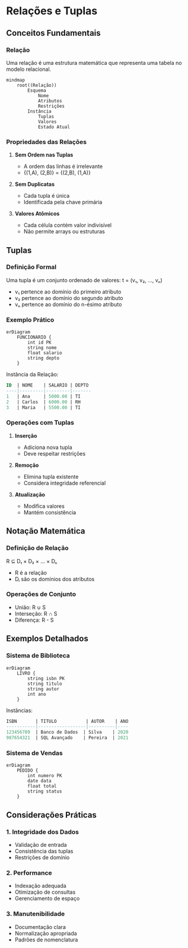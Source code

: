 # Relações e Tuplas

## Conceitos Fundamentais

### Relação
Uma relação é uma estrutura matemática que representa uma tabela no modelo relacional.

```mermaid
mindmap
    root((Relação))
        Esquema
            Nome
            Atributos
            Restrições
        Instância
            Tuplas
            Valores
            Estado Atual
```

### Propriedades das Relações

1. **Sem Ordem nas Tuplas**
   - A ordem das linhas é irrelevante
   - {(1,A), (2,B)} = {(2,B), (1,A)}

2. **Sem Duplicatas**
   - Cada tupla é única
   - Identificada pela chave primária

3. **Valores Atômicos**
   - Cada célula contém valor indivisível
   - Não permite arrays ou estruturas

## Tuplas

### Definição Formal
Uma tupla é um conjunto ordenado de valores: t = (v₁, v₂, ..., vₙ)
- v₁ pertence ao domínio do primeiro atributo
- v₂ pertence ao domínio do segundo atributo
- vₙ pertence ao domínio do n-ésimo atributo

### Exemplo Prático

```mermaid
erDiagram
    FUNCIONARIO {
        int id PK
        string nome
        float salario
        string depto
    }
```

Instância da Relação:
```sql
ID  | NOME    | SALARIO | DEPTO
----|---------|---------|-------
1   | Ana     | 5000.00 | TI
2   | Carlos  | 6000.00 | RH
3   | Maria   | 5500.00 | TI
```

### Operações com Tuplas

1. **Inserção**
   - Adiciona nova tupla
   - Deve respeitar restrições

2. **Remoção**
   - Elimina tupla existente
   - Considera integridade referencial

3. **Atualização**
   - Modifica valores
   - Mantém consistência

## Notação Matemática

### Definição de Relação
R ⊆ D₁ × D₂ × ... × Dₙ
- R é a relação
- Dᵢ são os domínios dos atributos

### Operações de Conjunto
- União: R ∪ S
- Interseção: R ∩ S
- Diferença: R - S

## Exemplos Detalhados

### Sistema de Biblioteca

```mermaid
erDiagram
    LIVRO {
        string isbn PK
        string titulo
        string autor
        int ano
    }
```

Instâncias:
```sql
ISBN       | TITULO           | AUTOR    | ANO
-----------|------------------|----------|----
123456789  | Banco de Dados  | Silva    | 2020
987654321  | SQL Avançado    | Pereira  | 2021
```

### Sistema de Vendas

```mermaid
erDiagram
    PEDIDO {
        int numero PK
        date data
        float total
        string status
    }
```

## Considerações Práticas

### 1. Integridade dos Dados
- Validação de entrada
- Consistência das tuplas
- Restrições de domínio

### 2. Performance
- Indexação adequada
- Otimização de consultas
- Gerenciamento de espaço

### 3. Manutenibilidade
- Documentação clara
- Normalização apropriada
- Padrões de nomenclatura